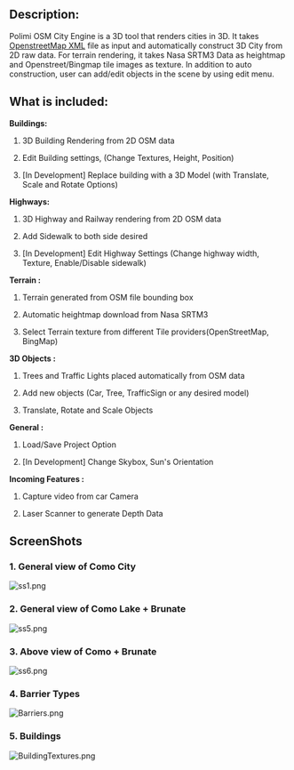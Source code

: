 ## Description: ##

Polimi OSM City Engine is a 3D tool that renders cities in 3D. It takes [OpenstreetMap XML](http://wiki.openstreetmap.org/wiki/OSM_XML) file as input and automatically construct 3D City from 2D raw data. For terrain rendering, it takes Nasa SRTM3 Data as heightmap and Openstreet/Bingmap tile images as texture. In addition to auto construction, user can add/edit objects in the scene by using edit menu.

## What is included: ##

**Buildings:**

1. 3D Building Rendering from 2D OSM data

2.  Edit Building settings, (Change Textures, Height, Position)

3. [In Development] Replace building with a 3D Model (with Translate, Scale and Rotate Options)

**Highways:**

1. 3D Highway and Railway rendering from 2D OSM data

2. Add Sidewalk to both side desired

3. [In Development] Edit Highway Settings (Change highway width, Texture, Enable/Disable sidewalk)

**Terrain :**

1. Terrain generated from OSM file bounding box

2. Automatic heightmap download from Nasa SRTM3

3. Select Terrain texture from different Tile providers(OpenStreetMap, BingMap)

**3D Objects :**

1. Trees and Traffic Lights placed automatically from OSM data

2. Add new objects (Car, Tree, TrafficSign or any desired model)

3. Translate, Rotate and Scale Objects

**General :**

1. Load/Save Project Option

2. [In Development] Change Skybox, Sun's Orientation

**Incoming Features :**

1. Capture video from car Camera

2. Laser Scanner to generate Depth Data

## ScreenShots ##

### 1. General view of Como City ###
![ss1.png](https://bitbucket.org/repo/nrop7k/images/732983461-ss1.png)

### 2. General view of Como Lake + Brunate ###
![ss5.png](https://bitbucket.org/repo/nrop7k/images/3428954704-ss5.png)

### 3. Above view of Como + Brunate ###
![ss6.png](https://bitbucket.org/repo/nrop7k/images/2707091139-ss6.png)

### 4. Barrier Types ###
![Barriers.png](https://bitbucket.org/repo/nrop7k/images/3413647203-Barriers.png)

### 5. Buildings ###
![BuildingTextures.png](https://bitbucket.org/repo/nrop7k/images/3162032511-BuildingTextures.png)